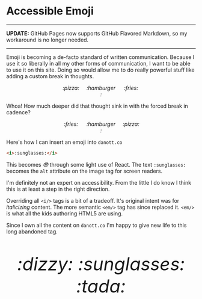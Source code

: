 <template data-parse>2016-03-19 #noIndex</template>

# Accessible Emoji

---

**UPDATE:** GitHub Pages now supports GitHub Flavored Markdown, so my workaround is no longer needed.

---

Emoji is becoming a de-facto standard of written communication.
Because I use it so liberally in all my other forms of communication, I want to be able to use it on this site.
Doing so would allow me to do really powerful stuff like adding a custom break in thoughts.

<div style="display:flex;justify-content:center;">
  <i style="width:80px;text-align:center;">:pizza:</i>
  <i style="width:80px;text-align:center;">:hamburger:</i>
  <i style="width:80px;text-align:center;">:fries:</i>
</div>

Whoa!
How much deeper did that thought sink in with the forced break in cadence?

<div style="display:flex;justify-content:center;">
  <i style="width:80px;text-align:center;">:fries:</i>
  <i style="width:80px;text-align:center;">:hamburger:</i>
  <i style="width:80px;text-align:center;">:pizza:</i>
</div>

Here's how I can insert an emoji into `danott.co`

```html
<i>:sunglasses:</i>
```

This becomes <i>:sunglasses:</i> through some light use of React.
The text `:sunglasses:` becomes the `alt` attribute on the image tag for screen readers.

I'm definitely not an expert on accessibility.
From the little I do know I think this is at least a step in the right direction.

Overriding all `<i/>` tags is a bit of a tradeoff.
It's original intent was for _italicizing_ content.
The more semantic `<em/>` tag has since replaced it.
`<em/>` is what all the kids authoring HTML5 are using.

Since I own all the content on `danott.co` I'm happy to give new life to this long abandoned tag.

<p style="font-size:48px;text-align:center;">
  <i>:dizzy:</i>
  <i>:sunglasses:</i>
  <i>:tada:</i>
</p>